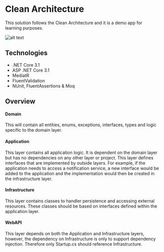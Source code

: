# Clean Architecture
This solution follows the Clean Architecture and it is a demo app for learning purposes.

![alt text](https://blog.cleancoder.com/uncle-bob/images/2012-08-13-the-clean-architecture/CleanArchitecture.jpg "The Clean Architecture")

## Technologies
* .NET Core 3.1
* ASP .NET Core 3.1
* MediatR
* FluentValidation
* NUnit, FluentAssertions & Moq

## Overview

#### Domain
This will contain all entities, enums, exceptions, interfaces, types and logic specific to the domain layer.

#### Application
This layer contains all application logic. It is dependent on the domain layer but has no dependencies on any other layer or project. This layer defines interfaces that are implemented by outside layers. For example, if the application needs to access a notification service, a new interface would be added to the application and the implementation would then be created in the infrastructure layer.

#### Infrastructure
This layer contains classes to handler persistence and accessing external resources. These classes should be based on interfaces defined within the application layer.

#### WebAPI
This layer depends on both the Application and Infrastructure layers, however, the dependency on Infrastructure is only to support dependency injection. Therefore only Startup.cs should reference Infrastructure.